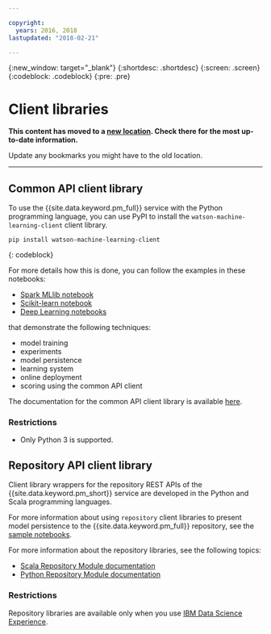 ```yaml
---

copyright:
  years: 2016, 2018
lastupdated: "2018-02-21"

---
```


{:new_window: target="_blank"}
{:shortdesc: .shortdesc}
{:screen: .screen}
{:codeblock: .codeblock}
{:pre: .pre}

# Client libraries

**This content has moved to a [new location](https://datascience.ibm.com/docs/content/analyze-data/pm_service_client_library.html). Check there for the most up-to-date information.** 

Update any bookmarks you might have to the old location.


_____________


## Common API client library

To use the {{site.data.keyword.pm_full}} service with the Python programming language, you can use PyPI to install the `watson-machine-learning-client` client library.

```
pip install watson-machine-learning-client
```
{: codeblock}


For more details how this is done, you can follow the examples in these notebooks:
* [Spark MLlib notebook](https://apsportal.ibm.com/analytics/notebooks/1fed143e-1877-42bd-b927-7d366e73745b/view?access_token=4b39718f9e1f1de55e6e67e8dcbb5f0cac848f390d73478d0dea9c1a8af24550)
* [Scikit-learn notebook ](https://dataplatform.ibm.com/analytics/notebooks/15b46bd5-dde2-4d59-9d7d-51cc0b860c8b/view?access_token=d8711ad6ae84b3a9c60d43966f961f66adc2c5b89fec18f24c85e40774080e9a)
* [Deep Learning notebooks](ml_dlaas_tutorial_pyclient)

that demonstrate the following techniques:

* model training
* experiments
* model persistence
* learning system
* online deployment
* scoring using the common API client

The documentation for the common API client library is available [here](http://wml-api-pyclient.mybluemix.net/).

### Restrictions
* Only Python 3 is supported.

## Repository API client library

Client library wrappers for the repository REST APIs of the {{site.data.keyword.pm_short}} service are developed in the Python and Scala programming languages.

For more information about using `repository` client libraries to present model persistence to the {{site.data.keyword.pm_full}} repository, see the [sample notebooks](https://dataplatform.ibm.com/analytics/notebooks/89492fd6-a641-4819-9176-3d9381561df9/view?access_token=d80bef1a172d1d83d3721b101886337158457281774186f181a2e6a5b57f5ec7).

For more information about the repository libraries, see the following topics:

* [Scala Repository Module documentation](http://watson-ml-libs.mybluemix.net/repository-scala/#com.ibm.analytics.ngp.repository.package)
* [Python Repository Module documentation](http://watson-ml-libs.mybluemix.net/repository-python/#package/)

### Restrictions

Repository libraries are available only when you use [IBM Data Science Experience](https://datascience.ibm.com).
